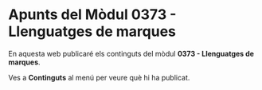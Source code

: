 # Apunts del Mòdul 0373 - Llenguatges de marques

En aquesta web publicaré els continguts del mòdul **0373 - Llenguatges de marques**.

Ves a **Continguts** al menú per veure què hi ha publicat.

